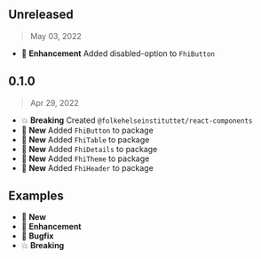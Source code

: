 
## Unreleased

> May 03, 2022

* :tada: **Enhancement** Added disabled-option to `FhiButton`

## 0.1.0

> Apr 29, 2022

* :boom: **Breaking** Created `@folkehelseinstituttet/react-components`
* :nut_and_bolt: **New** Added `FhiButton` to package
* :nut_and_bolt: **New** Added `FhiTable` to package
* :nut_and_bolt: **New** Added `FhiDetails` to package
* :nut_and_bolt: **New** Added `FhiTheme` to package
* :nut_and_bolt: **New** Added `FhiHeader` to package

## Examples

* :nut_and_bolt: **New**
* :tada: **Enhancement**
* :bug: **Bugfix**
* :boom: **Breaking**